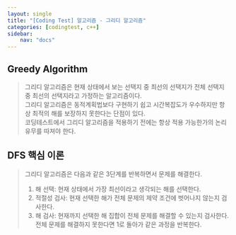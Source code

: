 ```yaml
---
layout: single
title: "[Coding Test] 알고리즘 - 그리디 알고리즘"
categories: [codingtest, c++]
sidebar:
    nav: "docs"
---
```


## Greedy Algorithm
> 그리디 알고리즘은 현재 상태에서 보는 선택지 중 최선의 선택지가 전체 선택지 중 최선의 선택지라고 가정하는 알고리즘이다. <br/>
> 그리디 알고리즘은 동적계획법보다 구현하기 쉽고 시간복잡도가 우수하지만 항상 최적의 해를 보장하지 못한다는 단점이 있다. <br/>
> 코딩테스트에서 그리디 알고리즘을 적용하기 전에는 항상 적용 가능한가의 논리 유무를 따져야 한다. <br/>

## DFS 핵심 이론
> 그리디 알고리즘은 다음과 같은 3단계를 반복하면서 문제를 해결한다. <br/>
> 1. 해 선택: 현재 상태에서 가장 최선이라고 생각되는 해를 선택한다. <br/>
> 2. 적절성 검사: 현재 선택한 해가 전체 문제의 제약 조건에 벗어나지 않는지 검사한다. <br/>
> 3. 해 검사: 현재까지 선택한 해 집합이 전체 문제를 해결할 수 있는지 검사한다. 전체 문제를 해결하지 못한다면 1로 돌아가 같은 과정을 반복한다. <br/>







